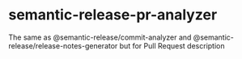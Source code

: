 # semantic-release-pr-analyzer

The same as @semantic-release/commit-analyzer and @semantic-release/release-notes-generator but for Pull Request description
